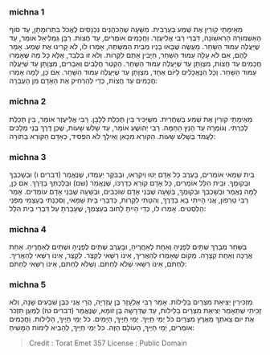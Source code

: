 
### michna 1
מֵאֵימָתַי קוֹרִין אֶת שְׁמַע בְּעַרְבִית. מִשָּׁעָה שֶׁהַכֹּהֲנִים נִכְנָסִים לֶאֱכֹל בִּתְרוּמָתָן, עַד סוֹף הָאַשְׁמוּרָה הָרִאשׁוֹנָה, דִּבְרֵי רַבִּי אֱלִיעֶזֶר. וַחֲכָמִים אוֹמְרִים, עַד חֲצוֹת. רַבָּן גַּמְלִיאֵל אוֹמֵר, עַד שֶׁיַּעֲלֶה עַמּוּד הַשָּׁחַר. מַעֲשֶׂה שֶׁבָּאוּ בָנָיו מִבֵּית הַמִּשְׁתֶּה, אָמְרוּ לוֹ, לֹא קָרִינוּ אֶת שְׁמַע. אָמַר לָהֶם, אִם לֹא עָלָה עַמּוּד הַשַּׁחַר, חַיָּבִין אַתֶּם לִקְרוֹת. וְלֹא זוֹ בִּלְבַד, אֶלָּא כָּל מַה שֶּׁאָמְרוּ חֲכָמִים עַד חֲצוֹת, מִצְוָתָן עַד שֶׁיַּעֲלֶה עַמּוּד הַשָּׁחַר. הֶקְטֵר חֲלָבִים וְאֵבָרִים, מִצְוָתָן עַד שֶׁיַּעֲלֶה עַמּוּד הַשָּׁחַר. וְכָל הַנֶּאֱכָלִים לְיוֹם אֶחָד, מִצְוָתָן עַד שֶׁיַּעֲלֶה עַמּוּד הַשָּׁחַר. אִם כֵּן, לָמָּה אָמְרוּ חֲכָמִים עַד חֲצוֹת, כְּדֵי לְהַרְחִיק אֶת הָאָדָם מִן הָעֲבֵרָה: 

### michna 2
מֵאֵימָתַי קוֹרִין אֶת שְׁמַע בְּשַׁחֲרִית. מִשֶּׁיַּכִּיר בֵּין תְּכֵלֶת לְלָבָן. רַבִּי אֱלִיעֶזֶר אוֹמֵר, בֵּין תְּכֵלֶת לְכַרְתִּי. וְגוֹמְרָהּ עַד הָנֵץ הַחַמָּה. רַבִּי יְהוֹשֻׁעַ אוֹמֵר, עַד שָׁלֹשׁ שָׁעוֹת, שֶׁכֵּן דֶּרֶךְ בְּנֵי מְלָכִים לַעֲמֹד בְּשָׁלֹשׁ שָׁעוֹת. הַקּוֹרֵא מִכָּאן וְאֵילָךְ לֹא הִפְסִיד, כְּאָדָם הַקּוֹרֵא בַתּוֹרָה: 

### michna 3
בֵּית שַׁמַּאי אוֹמְרִים, בָּעֶרֶב כָּל אָדָם יַטּוּ וְיִקְרְאוּ, וּבַבֹּקֶר יַעַמְדוּ, שֶׁנֶּאֱמַר (דברים ו) וּבְשָׁכְבְּךָ וּבְקוּמֶךָ. וּבֵית הִלֵּל אוֹמְרִים, כָּל אָדָם קוֹרֵא כְדַרְכּוֹ, שֶׁנֶּאֱמַר (שם) וּבְלֶכְתְּךָ בַדֶּרֶךְ. אִם כֵּן, לָמָּה נֶאֱמַר וּבְשָׁכְבְּךָ וּבְקוּמֶךָ, בְּשָׁעָה שֶׁבְּנֵי אָדָם שׁוֹכְבִים, וּבְשָׁעָה שֶׁבְּנֵי אָדָם עוֹמְדִים. אָמַר רַבִּי טַרְפוֹן, אֲנִי הָיִיתִי בָא בַדֶּרֶךְ, וְהִטֵּתִי לִקְרוֹת, כְּדִבְרֵי בֵית שַׁמַּאי, וְסִכַּנְתִּי בְעַצְמִי מִפְּנֵי הַלִּסְטִים. אָמְרוּ לוֹ, כְּדַי הָיִיתָ לָחוּב בְּעַצְמְךָ, שֶׁעָבַרְתָּ עַל דִּבְרֵי בֵית הִלֵּל: 

### michna 4
בַּשַּׁחַר מְבָרֵךְ שְׁתַּיִם לְפָנֶיהָ וְאַחַת לְאַחֲרֶיהָ, וּבָעֶרֶב שְׁתַּיִם לְפָנֶיהָ וּשְׁתַּיִם לְאַחֲרֶיהָ. אַחַת אֲרֻכָּה וְאַחַת קְצָרָה. מָקוֹם שֶׁאָמְרוּ לְהַאֲרִיךְ, אֵינוֹ רַשַּׁאי לְקַצֵּר. לְקַצֵּר, אֵינוֹ רַשַּׁאי לְהַאֲרִיךְ. לַחְתֹּם, אֵינוֹ רַשַּׁאי שֶׁלֹּא לַחְתֹּם. וְשֶׁלֹּא לַחְתֹּם, אֵינוֹ רַשַּׁאי לַחְתֹּם: 

### michna 5
מַזְכִּירִין יְצִיאַת מִצְרַיִם בַּלֵּילוֹת. אָמַר רַבִּי אֶלְעָזָר בֶּן עֲזַרְיָה, הֲרֵי אֲנִי כְּבֶן שִׁבְעִים שָׁנָה, וְלֹא זָכִיתִי שֶׁתֵּאָמֵר יְצִיאַת מִצְרַיִם בַּלֵּילוֹת, עַד שֶׁדְּרָשָׁהּ בֶּן זוֹמָא, שֶׁנֶּאֱמַר (דברים טז) לְמַעַן תִּזְכֹּר אֶת יוֹם צֵאתְךָ מֵאֶרֶץ מִצְרַיִם כֹּל יְמֵי חַיֶּיךָ. יְמֵי חַיֶּיךָ, הַיָּמִים. כֹּל יְמֵי חַיֶּיךָ, הַלֵּילוֹת. וַחֲכָמִים אוֹמְרִים, יְמֵי חַיֶּיךָ, הָעוֹלָם הַזֶּה. כֹּל יְמֵי חַיֶּיךָ, לְהָבִיא לִימוֹת הַמָּשִׁיחַ: 

>Credit : Torat Emet 357
>License : Public Domain 